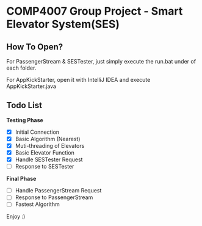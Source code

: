 # COMP4007 Group Project - Smart Elevator System(SES)

## How To Open?

For PassengerStream & SESTester, just simply execute the run.bat under of each folder.

For AppKickStarter, open it with IntelliJ IDEA and execute AppKickStarter.java

## Todo List 
**Testing Phase**
- [x] Initial Connection
- [x] Basic Algorithm (Nearest)
- [x] Muti-threading of Elevators
- [x] Basic Elevator Function
- [x] Handle SESTester Request
- [ ] Response to SESTester

**Final Phase**
- [ ] Handle PassengerStream Request
- [ ] Response to PassengerStream
- [ ] Fastest Algorithm

Enjoy :)
